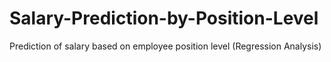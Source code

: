 # Salary-Prediction-by-Position-Level
Prediction of salary based on employee position level (Regression Analysis)
